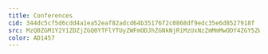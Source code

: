 ```yaml
---
title: Conferences
cid: 344dc5cf5d6cdd4a1ea52eaf82adcd64b35176f2c0868df9edc35e6d8527918f
src: MzQ0ZGM1Y2Y1ZDZjZGQ0YTFlYTUyZWFmODJhZGNkNjRiMzUxNzZmMmMwODY4ZGY5ZWRjMzVlNmQ4NTI3OTE4ZkBncm91cC5jYWxlbmRhci5nb29nbGUuY29t
color: AD1457
---
```

